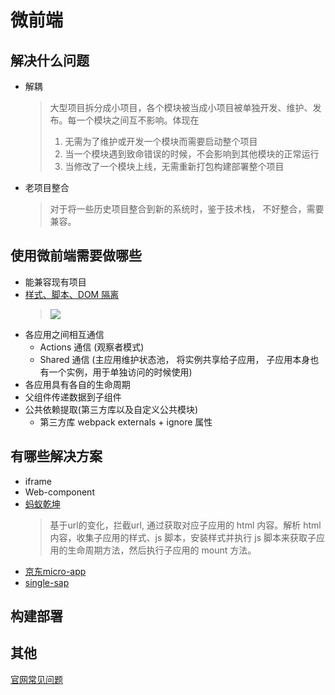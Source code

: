 # 微前端

## 解决什么问题
* 解耦  
  > 大型项目拆分成小项目，各个模块被当成小项目被单独开发、维护、发布。每一个模块之间互不影响。体现在
  > 1. 无需为了维护或开发一个模块而需要启动整个项目
  > 2. 当一个模块遇到致命错误的时候，不会影响到其他模块的正常运行
  > 3. 当修改了一个模块上线，无需重新打包构建部署整个项目
* 老项目整合
  > 对于将一些历史项目整合到新的系统时，鉴于技术栈， 不好整合，需要兼容。
## 使用微前端需要做哪些
* 能兼容现有项目
* [样式、脚本、DOM 隔离](https://juejin.cn/post/6955342295998660615)
  > ![](https://p1-juejin.byteimg.com/tos-cn-i-k3u1fbpfcp/392e99d9980e47f19f578b2a12dcca1c~tplv-k3u1fbpfcp-watermark.awebp)
* 各应用之间相互通信
  * Actions 通信 (观察者模式)
  * Shared 通信  (主应用维护状态池， 将实例共享给子应用， 子应用本身也有一个实例，用于单独访问的时候使用)
* 各应用具有各自的生命周期
* 父组件传递数据到子组件
* 公共依赖提取(第三方库以及自定义公共模块)
  * 第三方库 webpack externals + ignore 属性

## 有哪些解决方案

* iframe
* Web-component
* [蚂蚁乾坤](https://qiankun.umijs.org/) 
  > 基于url的变化，拦截url, 通过获取对应子应用的 html 内容。解析 html 内容，收集子应用的样式、js 脚本，安装样式并执行 js 脚本来获取子应用的生命周期方法，然后执行子应用的 mount 方法。
* [京东micro-app](https://github.com/micro-zoe/micro-app/blob/dev/README.zh-cn.md)
* [single-sap](https://single-spa.js.org/)

## 构建部署


## 其他
[官网常见问题](https://qiankun.umijs.org/zh/faq)


